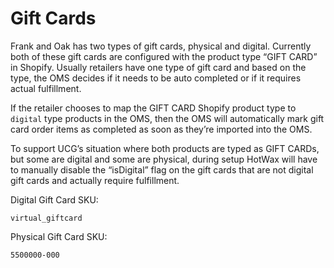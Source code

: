 # Gift Cards
Frank and Oak has two types of gift cards, physical and digital. Currently both of these gift cards are configured with the product type “GIFT CARD” in Shopify. Usually retailers have one type of gift card and based on the type, the OMS decides if it needs to be auto completed or if it requires actual fulfillment. 

If the retailer chooses to map the GIFT CARD Shopify product type to `digital` type products in the OMS, then the OMS will automatically mark gift card order items as completed as soon as they’re imported into the OMS.

To support UCG’s situation where both products are typed as GIFT CARDs, but some are digital and some are physical, during setup HotWax will have to manually disable the “isDigital” flag on the gift cards that are not digital gift cards and actually require fulfillment.

Digital Gift Card SKU:

```
virtual_giftcard
```

Physical Gift Card SKU:

```
5500000-000
```